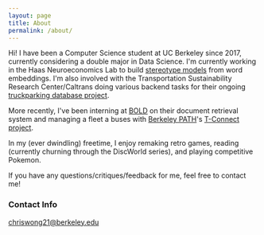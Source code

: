 ```yaml
---
layout: page
title: About
permalink: /about/
---
```


Hi! I have been a Computer Science student at UC Berkeley since 2017, currently considering a double major in Data Science. I'm currently working in the Haas Neuroeconomics Lab to build [stereotype models](https://www.pnas.org/content/115/39/9696) from word embeddings. I'm also involved with the Transportation Sustainability Research Center/Caltrans doing various backend tasks for their ongoing [truckparking database project](http://www.americantruckparking.com/about-us).

More recently, I've been interning at [BOLD](https://www.bold.com/) on their document retrieval system and managing a fleet a buses with [Berkeley PATH](https://path.berkeley.edu/)'s [T-Connect project](https://path.berkeley.edu/research/connected-and-automated-vehicles/integrated-dynamic-transit-operation-idto-system-using). 

In my (ever dwindling) freetime, I enjoy remaking retro games, reading (currently churning through the DiscWorld series),  and playing competitive Pokemon.

If you have any questions/critiques/feedback for me, feel free to contact me!

### Contact Info

[chriswong21@berkeley.edu](mailto:chriswong21@berkeley.edu)
